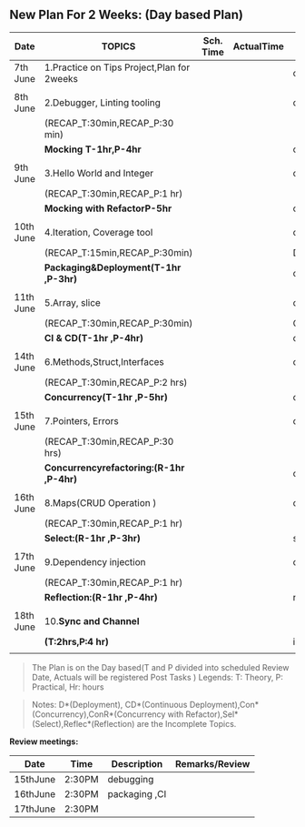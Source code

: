 ## New Plan For 2 Weeks: (Day based Plan)


| Date    |              TOPICS                             |Sch. Time |ActualTime| Remarks      | 
| --------| ----------------------------------------------- |--------- |----------|------------  |
|7th June |  1.Practice on Tips Project,Plan for 2weeks     |          |          | completed    |
|         |                                                 |          |     	    |              |
|8th June |  2.Debugger, Linting tooling                    |          |     	    | completed    |
|         | (RECAP_T:30min,RECAP_P:30 min)                  |          |          |              |
|         |**Mocking T-1hr,P-4hr**                          |          |     	    | completed    |
|         |                                                 |          |     	    |              |
|9th June |  3.Hello World and Integer                      |          |     	    | completed    |
|         | (RECAP_T:30min,RECAP_P:1 hr)                    |          |     	    |              |
|         |**Mocking with RefactorP-5hr**                   |          |     	    | completed    |
|         |                                                 |          |     	    |              |
|10th June|  4.Iteration, Coverage tool                     |          |     	    |  completed   |
|         | (RECAP_T:15min,RECAP_P:30min)                   |          |     	    |   D*         |
|         |**Packaging&Deployment(T-1hr ,P-3hr)**           |          |     	    |   completed  |
|         |                                                 |          |     	    |              |
|11th June|  5.Array, slice                                 |          |     	    |  completed   |
|         | (RECAP_T:30min,RECAP_P:30min)                   |          |     	    |  CD*         |
|         |**CI & CD(T-1hr ,P-4hr)**                        |          |     	    |  completed   |
|         |                                                 |          |     	    |              |
|14th June|  6.Methods,Struct,Interfaces                    |          |     	    |  completed   |
|         | (RECAP_T:30min,RECAP_P:2 hrs)                   |          |     	    |              |
|         |**Concurrency(T-1hr ,P-5hr)**                    |          |     	    |   con*       |
|         |                                                 |          |     	    |              |
|15th June|  7.Pointers, Errors                             |          |     	    |  completed   |
|         | (RECAP_T:30min,RECAP_P:30 hrs)                  |          |     	    |              |
|         |**Concurrencyrefactoring:(R-1hr ,P-4hr)**        |          |     	    |  conR*       |
|         |                                                 |          |     	    |              |
|16th June|  8.Maps(CRUD Operation )                        |          |     	    |  completed   |
|         | (RECAP_T:30min,RECAP_P:1 hr)                    |          |     	    |              |
|         |**Select:(R-1hr ,P-3hr)**                        |          |     	    |  sel*        |
|         |                                                 |          |     	    |              |
|17th June|  9.Dependency injection                         |          |     	    |  completed   |
|         | (RECAP_T:30min,RECAP_P:1 hr)                    |          |     	    |              |
|         |**Reflection:(R-1hr ,P-4hr)**                    |          |     	    |   reflec*    |
|         |                                                 |          |     	    |              |
|18th June|  10.**Sync and Channel**                        |          |     	    |              |
|         |   **(T:2hrs,P:4 hr)**                           |          |     	    |   incomplete |
|         |                                                 |          |     	    |              |

> The Plan is on the Day based(T and P divided into scheduled Review Date, Actuals will be registered Post Tasks )
>	Legends: T: Theory, P: Practical, Hr: hours

>Notes: D*(Deployment), CD*(Continuous Deployment),Con*(Concurrency),ConR*(Concurrency with Refactor),Sel*(Select),Reflec*(Reflection) are the Incomplete Topics.

**Review meetings:**

| Date    |     Time          |       Description                          | Remarks/Review |
| --------| ------------------|--------------------------------------------| ---------------|
| 15thJune|  2:30PM           |     debugging                              |                |
| 16thJune|  2:30PM           |     packaging ,CI                          |                |
| 17thJune|  2:30PM           |                                            |                |

